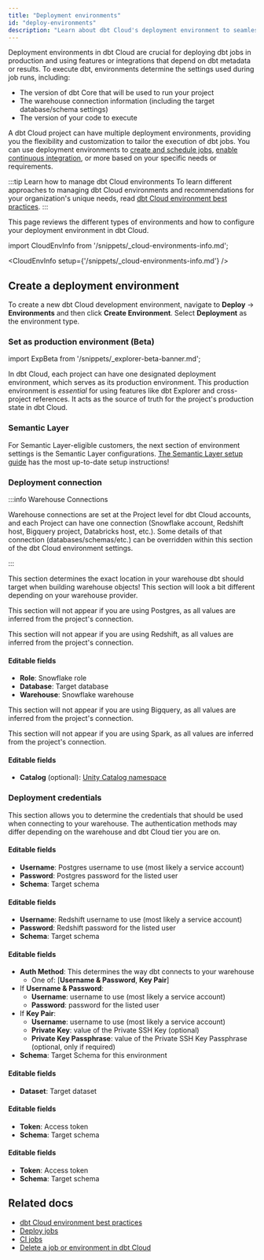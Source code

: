 ```yaml
---
title: "Deployment environments"
id: "deploy-environments"
description: "Learn about dbt Cloud's deployment environment to seamlessly schedule jobs or enable CI."
---
```


Deployment environments in dbt Cloud are crucial for deploying dbt jobs in production and using features or integrations that depend on dbt metadata or results. To execute dbt, environments determine the settings used during job runs, including:

- The version of dbt Core that will be used to run your project
- The warehouse connection information (including the target database/schema settings)
- The version of your code to execute

A dbt Cloud project can have multiple deployment environments, providing you the flexibility and customization to tailor the execution of dbt jobs. You can use deployment environments to [create and schedule jobs](/docs/deploy/deploy-jobs#create-and-schedule-jobs), [enable continuous integration](/docs/deploy/continuous-integration), or more based on your specific needs or requirements.

:::tip Learn how to manage dbt Cloud environments
To learn different approaches to managing dbt Cloud environments and recommendations for your organization's unique needs, read [dbt Cloud environment best practices](https://docs.getdbt.com/guides/best-practices/environment-setup/1-env-guide-overview).
::: 
 
This page reviews the different types of environments and how to configure your deployment environment in dbt Cloud. 

import CloudEnvInfo from '/snippets/_cloud-environments-info.md';

<CloudEnvInfo setup={'/snippets/_cloud-environments-info.md'} />

## Create a deployment environment

To create a new dbt Cloud development environment, navigate to **Deploy** -> **Environments** and then click **Create Environment**. Select **Deployment** as the environment type.

<Lightbox src="/img/docs/dbt-cloud/cloud-configuring-dbt-cloud/create-deploy-env.jpg" width="85%" title="Navigate to Deploy ->  Environments to create a deployment environment" />

### Set as production environment (Beta)

import ExpBeta from '/snippets/_explorer-beta-banner.md';  

<ExpBeta/>

<Lightbox src="/img/docs/dbt-cloud/using-dbt-cloud/prod-settings.jpg" width="70%" title="Set your production environment as the default environment in your Environment Settings"/>

In dbt Cloud, each project can have one designated deployment environment, which serves as its production environment. This production environment is _essential_ for using features like dbt Explorer and cross-project references. It acts as the source of truth for the project's production state in dbt Cloud.

### Semantic Layer

For Semantic Layer-eligible customers, the next section of environment settings is the Semantic Layer configurations. [The Semantic Layer setup guide](/docs/use-dbt-semantic-layer/setup-sl) has the most up-to-date setup instructions!

### Deployment connection

:::info Warehouse Connections

 Warehouse connections are set at the Project level for dbt Cloud accounts, and each Project can have one connection (Snowflake account, Redshift host, Bigquery project, Databricks host, etc.). Some details of that connection (databases/schemas/etc.) can be overridden within this section of the dbt Cloud environment settings.

:::

This section determines the exact location in your warehouse dbt should target when building warehouse objects! This section will look a bit different depending on your warehouse provider.

<WHCode>


<div warehouse="Postgres">

This section will not appear if you are using Postgres, as all values are inferred from the project's connection.

</div>

<div warehouse="Redshift">

This section will not appear if you are using Redshift, as all values are inferred from the project's connection.

</div>

<div warehouse="Snowflake">

<Lightbox src="/img/docs/collaborate/snowflake-deploy-env-deploy-connection.png" width="85%" title="Snowflake Deployment Connection Settings"/>

#### Editable fields

- **Role**: Snowflake role
- **Database**: Target database
- **Warehouse**: Snowflake warehouse

</div>

<div warehouse="Bigquery">

This section will not appear if you are using Bigquery, as all values are inferred from the project's connection.

</div>

<div warehouse="Spark">

This section will not appear if you are using Spark, as all values are inferred from the project's connection.

</div>

<div warehouse="Databricks">

<Lightbox src="/img/docs/collaborate/databricks-deploy-env-deploy-connection.png" width="85%" title="Databricks Deployment Connection Settings"/>

#### Editable fields

- **Catalog** (optional): [Unity Catalog namespace](/docs/core/connect-data-platform/databricks-setup)

</div>

</WHCode>


### Deployment credentials

This section allows you to determine the credentials that should be used when connecting to your warehouse. The authentication methods may differ depending on the warehouse and dbt Cloud tier you are on.

<WHCode>

<div warehouse="Postgres">

<Lightbox src="/img/docs/collaborate/postgres-deploy-env-deploy-credentials.png" width="85%" title="Postgres Deployment Credentials Settings"/>

#### Editable fields

- **Username**: Postgres username to use (most likely a service account)
- **Password**: Postgres password for the listed user
- **Schema**: Target schema

</div>

<div warehouse="Redshift">

<Lightbox src="/img/docs/collaborate/postgres-deploy-env-deploy-credentials.png" width="85%" title="Redshift Deployment Credentials Settings"/>

#### Editable fields

- **Username**: Redshift username to use (most likely a service account)
- **Password**: Redshift password for the listed user
- **Schema**: Target schema

</div>

<div warehouse="Snowflake">

<Lightbox src="/img/docs/collaborate/snowflake-deploy-env-deploy-credentials.png" width="85%" title="Snowflake Deployment Credentials Settings"/>

#### Editable fields

- **Auth Method**: This determines the way dbt connects to your warehouse
  - One of: [**Username & Password**, **Key Pair**]
- If **Username & Password**:
  - **Username**: username to use (most likely a service account)
  - **Password**: password for the listed user
- If **Key Pair**:
  - **Username**: username to use (most likely a service account)
  - **Private Key**: value of the Private SSH Key (optional)
  - **Private Key Passphrase**: value of the Private SSH Key Passphrase (optional, only if required)
- **Schema**: Target Schema for this environment

</div>

<div warehouse="Bigquery">

<Lightbox src="/img/docs/collaborate/bigquery-deploy-env-deploy-credentials.png" width="85%" title="Bigquery Deployment Credentials Settings"/>

#### Editable fields

- **Dataset**: Target dataset

</div>

<div warehouse="Spark">

<Lightbox src="/img/docs/collaborate/spark-deploy-env-deploy-credentials.png" width="85%" title="Spark Deployment Credentials Settings"/>

#### Editable fields

- **Token**: Access token
- **Schema**: Target schema

</div>

<div warehouse="Databricks">

<Lightbox src="/img/docs/collaborate/spark-deploy-env-deploy-credentials.png" width="85%" title="Databricks Deployment Credentials Settings"/>

#### Editable fields

- **Token**: Access token
- **Schema**: Target schema

</div>

</WHCode>


## Related docs

- [dbt Cloud environment best practices](https://docs.getdbt.com/guides/best-practices/environment-setup/1-env-guide-overview)
- [Deploy jobs](/docs/deploy/deploy-jobs)
- [CI jobs](/docs/deploy/continuous-integration)
- [Delete a job or environment in dbt Cloud](/faqs/Environments/delete-environment-job)

